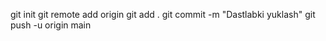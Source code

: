git init
git remote add origin <repository URL>
git add .
git commit -m "Dastlabki yuklash"
git push -u origin main
